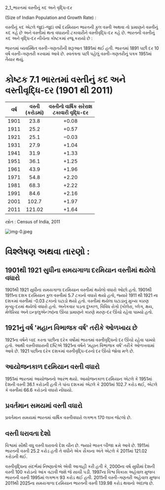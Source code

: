 2_1_ભારતમાં વસ્તીનું કદ અને વૃદ્ધિ-દર

(Size of Indian Population and Growth Rate) :

વસ્તીનું કદ એટલે જુદાં-જુદાં વર્ષો દરમિયાન ભારતની કુલ વસ્તી અથવા તો પ્રમાણને વસ્તીનું કદ કહે છે અને વસ્તીમાં થતા વધારાની ટકાવારીને વસ્તીવૃદ્ધિ-દર કહે છે. ભારતની વસ્તીનું કદ અને વૃદ્ધિ-દર નીચેના કોષ્ટકમાં રજૂ કરાયો છે :

ભારતમાં વ્યવસ્થિત વસ્તી-ગણતરીની શરૂઆત 1891માં થઈ હતી. ભારતમાં 1891 પછી દર 10 વર્ષે વસ્તી-ગણતરી કરવામાં આવે છે. સ્વતંત્રતા પછી પહેલું વસ્તી-ગણતરીનું પત્રક 1951માં તૈયાર થયું.

# કોષ્ટક 7.1 ભારતમાં વસ્તીનું કદ અને વસ્તીવૃદ્ધિ-દર (1901 થી 2011)

| વર્ષ | વસ્તી <br> (કરોડમાં) | વસ્તીનો વાર્ષિક સરેરાશ <br> ટકાવારી વૃદ્ધિ-દર |
| :--: | :--: | :--: |
| 1901 | 23.8 | $+0.08$ |
| 1911 | 25.2 | $+0.57$ |
| 1921 | 25.1 | $-0.03$ |
| 1931 | 27.9 | $+1.04$ |
| 1941 | 31.9 | $+1.33$ |
| 1951 | 36.1 | $+1.25$ |
| 1961 | 43.9 | $+1.96$ |
| 1971 | 54.8 | $+2.20$ |
| 1981 | 68.3 | $+2.22$ |
| 1991 | 84.6 | $+2.16$ |
| 2001 | 102.7 | $+1.97$ |
| 2011 | 121.02 | $+1.64$ |

સ્ત્રોત : Census of India, 2011

![img-0.jpeg](img-0.jpeg)

# વિશ્લેષણ અથવા તારણો :

## 1901થી 1921 સુધીના સમયગાળા દરમિયાન વસ્તીમાં થયેલો વધારો

1901થી 1921 સુધીના સમયગાળા દરમિયાન વસ્તીમાં થયેલો વધારો ઓછો હતો. 1901થી 1911ના દશક દરમિયાન કુલ વસ્તીમાં 5.7 ટકાનો વધારો થયો હતો, જ્યારે 1911 થી 1921 ના દશકમાં વસ્તીમાં -0.03 ટકાનો ઘટાડો થયો હતો. વસ્તીમાં થયેલા ઘટાડાનું મુખ્ય કારણ મૃત્યુ-દરમાં થયેલો વધારો હતો. અનેકવાર પડતા દુષ્કાળ, વિવિધ રોગો (કોલેરા, પ્લેગ, ક્ષય, મેલેરિયા અને ઇન્ફ્લુએન્ઝા)ના ઊંચા પ્રમાણને કારણે મરણ-દર ઊંચો રહેવા પામ્યો હતો.

## 1921નું વર્ષ 'મહાન વિભાજક વર્ષ' તરીકે ઓળખાય છે

1921ના વર્ષને બાદ કરતા પછીના દરેક વર્ષોમાં ભારતમાં વસ્તીવૃદ્ધિનો દર ઊંચો રહેવા પામ્યો હતો. આથી વસ્તીવધારાની દષ્ટિએ 1921ના વર્ષને ‘મહાન વિભાજક વર્ષ’ તરીકે ઓળખવામાં આવે છે. 1921 પછીના દરેક દશકમાં વસ્તીવૃદ્ધિ-દરનો દર ઊંચો જોવા મળે છે.

## આયોજનકાળ દરમિયાન વસ્તી વધારો

1951માં ભારતમાં આયોજનનો આરંભ થયો. આયોજનકાળ દરમિયાન એટલે કે 1951માં દેશની વસ્તી 36.1 કરોડની હતી તે પાંચ દશકમાં એટલે કે 2001માં 102.7 કરોડ થઈ, એટલે કે વસ્તીમાં 66.6 કરોડનો વધારો નોંધાયો.

## પ્રવર્તમાન સમયમાં વસ્તી વધારો

પ્રવર્તમાન સમયમાં ભારતમાં વાર્ષિક વસ્તીવધારો લગભગ 170 લાખ જેટલો છે.

## વસ્તી ધરાવતા દેશો

વિશ્વમાં સૌથી વધુ વસ્તી ધરાવતો દેશ ચીન છે. જ્યારે ભારત બીજા ક્રમે આવે છે. 1911માં ભારતની વસ્તી 25.2 કરોડ હતી તે વધીને એક સૈકાના અંતે એટલે કે 2011માં 121.02 કરોડની થઈ.

વસ્તીવૃદ્ધિના સંદર્ભમાં નિષ્ણાતોએ એવી આગાહી કરી હતી કે, 2000ના વર્ષ સુધીમાં દેશની વસ્તી 100 કરોડનો આંક વટાવી જશે જે સાચી પડી. 1997ના વિશ્વ વિકાસ અહેવાલ મુજબ ભારતની વસ્તી 1995માં લગભગ 93 કરોડ થઈ હતી. 2011ની વસ્તી-ગણતરી અહેવાલ મુજબ 2011થી 2025ના સમયગાળા દરમિયાન ભારતની વસ્તી 139.98 કરોડ થવાનો અંદાજ છે.
